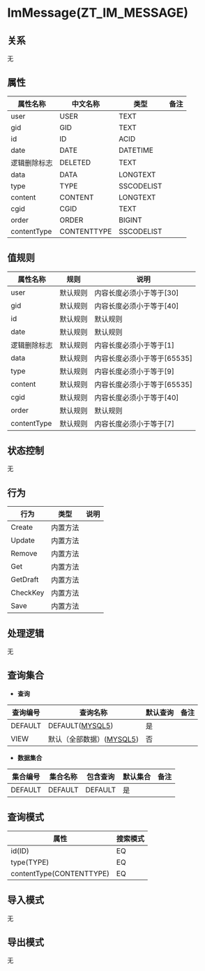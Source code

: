 # ImMessage(ZT_IM_MESSAGE)

  

## 关系
无

## 属性

| 属性名称        |    中文名称    | 类型     |  备注  |
| --------   |------------| -----   |  -------- | 
|user|USER|TEXT|&nbsp;|
|gid|GID|TEXT|&nbsp;|
|id|ID|ACID|&nbsp;|
|date|DATE|DATETIME|&nbsp;|
|逻辑删除标志|DELETED|TEXT|&nbsp;|
|data|DATA|LONGTEXT|&nbsp;|
|type|TYPE|SSCODELIST|&nbsp;|
|content|CONTENT|LONGTEXT|&nbsp;|
|cgid|CGID|TEXT|&nbsp;|
|order|ORDER|BIGINT|&nbsp;|
|contentType|CONTENTTYPE|SSCODELIST|&nbsp;|

## 值规则
| 属性名称    | 规则    |  说明  |
| --------   |------------| ----- | 
|user|默认规则|内容长度必须小于等于[30]|
|gid|默认规则|内容长度必须小于等于[40]|
|id|默认规则|默认规则|
|date|默认规则|默认规则|
|逻辑删除标志|默认规则|内容长度必须小于等于[1]|
|data|默认规则|内容长度必须小于等于[65535]|
|type|默认规则|内容长度必须小于等于[9]|
|content|默认规则|内容长度必须小于等于[65535]|
|cgid|默认规则|内容长度必须小于等于[40]|
|order|默认规则|默认规则|
|contentType|默认规则|内容长度必须小于等于[7]|

## 状态控制

无


## 行为
| 行为    | 类型    |  说明  |
| --------   |------------| ----- | 
|Create|内置方法|&nbsp;|
|Update|内置方法|&nbsp;|
|Remove|内置方法|&nbsp;|
|Get|内置方法|&nbsp;|
|GetDraft|内置方法|&nbsp;|
|CheckKey|内置方法|&nbsp;|
|Save|内置方法|&nbsp;|

## 处理逻辑
无

## 查询集合

* **查询**

| 查询编号 | 查询名称       | 默认查询 |   备注|
| --------  | --------   | --------   | ----- |
|DEFAULT|DEFAULT([MYSQL5](../../appendix/query_MYSQL5.md#ImMessage_Default))|是|&nbsp;|
|VIEW|默认（全部数据）([MYSQL5](../../appendix/query_MYSQL5.md#ImMessage_View))|否|&nbsp;|

* **数据集合**

| 集合编号 | 集合名称   |  包含查询  | 默认集合 |   备注|
| --------  | --------   | -------- | --------   | ----- |
|DEFAULT|DEFAULT|DEFAULT|是|&nbsp;|

## 查询模式
| 属性      |    搜索模式     |
| --------   |------------|
|id(ID)|EQ|
|type(TYPE)|EQ|
|contentType(CONTENTTYPE)|EQ|

## 导入模式
无


## 导出模式
无
